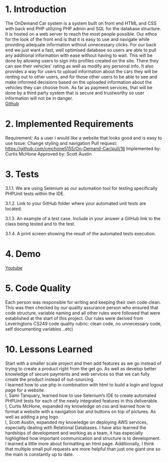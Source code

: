 # 1. Introduction
The OnDemand Car system is a system built on front end HTML and CSS with back end PHP utilizing PHP admin and SQL for the database structure. It is hosted on a web server to reach the most people possible. Our ethos for the look of the front end is that it is easy to use and navigate while providing adequate information without unnecessary clicks. For our back end we just want a fast, well optimised database so users are able to pull any additional information with ease without having to wait. This will be done by allowing users to sign into profiles created on the site. There they can see their vehicles' rating as well as modify any personal info. It also provides a way for users to upload information about the cars they will be renting out to other users, and for those other users to be able to see and make informed decisions based on the uploaded information about the vehicles they can choose from. As far as payment services, that will be done by a third party system that is secure and trustworthy so user information will not be in danger.\
[Github](https://github.com/cmchone5155/On-Demand-Car)
# 2. Implemented Requirements
Requirement: As a user i would like a website that looks good and is easy to use
Issue: Change styling and navigation
Pull request: https://github.com/cmchone5155/On-Demand-Car/pull/16 
Implemented by: Curtis McHone
Approved by: Scott Austin
# 3. Tests
3.1.1. We are using Selenium as our automation tool for testing specifically PHPUnit tests within the IDE.

3.1.2. Link to your GitHub folder where your automated unit tests are located.

3.1.3. An example of a test case. Include in your answer a GitHub link to the class being tested and to the test. 

3.1.4. A print screen showing the result of the automated tests execution.

# 4. Demo
[Youtube](https://www.youtube.com/watch?v=MxWxzQJ7HXE&ab_channel=HunterWoodruff)
# 5. Code Quality
Each person was responsible for writing and keeping their own code clean. This was then checked by our quality assurance person who ensured that code structure, variable naming and all other rules were followed that were established at the start of this project. Our rules were derived from Leveringtons CS249 code quality rubric: clean code, no unnecessary code, self documenting variables ..etc)
# 10. Lessons Learned
Start with a smaller scale project and then add features as we go instead of trying to create a product right from the get go. As well as develop better knowledge of secure payments and web services so that we can fully create the product instead of out-sourcing.\
I learned how to use php in combination with html to build a login and logout page for a website.\
I, Sami Tanquary, learned how to use Selenium’s IDE to create automated PHPUnit tests for each of the newly integrated features in this deliverable.\
I, Curtis McHone, expanded my knowledge on css and learned how to format a website with a navigation bar and buttons on top of pictures. As well as adding a png logo.\
I, Scott Austin, expanded my knowledge on deploying AWS services, especially dealing with Relational Databases. I have also learned the hardships of development and working as a team, it has especially highlighted how important communication and structure is to development.\
I learned a little more about formatting an html page. Additionally, I think that multiple small pull requests are more helpful than just one giant one so the main is constantly up to date.



